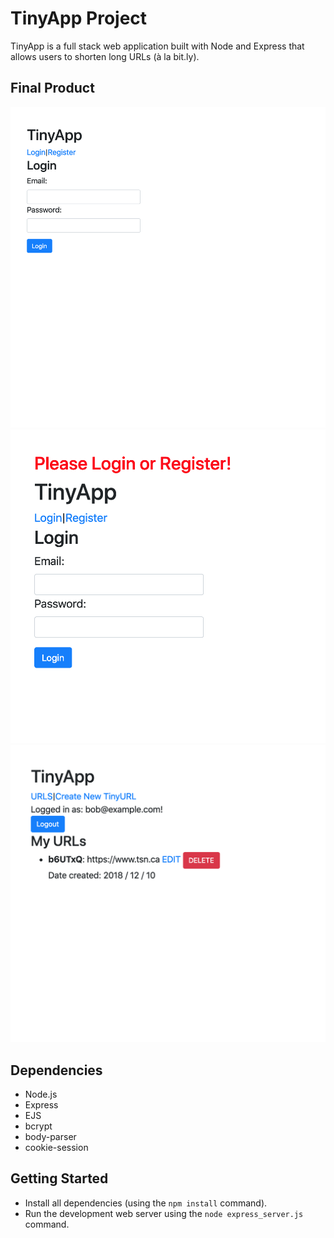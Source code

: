 # TinyApp Project

TinyApp is a full stack web application built with Node and Express that allows users to shorten long URLs (à la bit.ly).

## Final Product

!["Screenshot of Login page"](https://raw.githubusercontent.com/kooner362/TinyApp/master/docs/login.png)
!["Screenshot of Login page with error message"](https://raw.githubusercontent.com/kooner362/TinyApp/master/docs/error.png)
!["Screenshot of URLs page"](https://raw.githubusercontent.com/kooner362/TinyApp/master/docs/urls.png)


## Dependencies

- Node.js
- Express
- EJS
- bcrypt
- body-parser
- cookie-session

## Getting Started

- Install all dependencies (using the `npm install` command).
- Run the development web server using the `node express_server.js` command.

